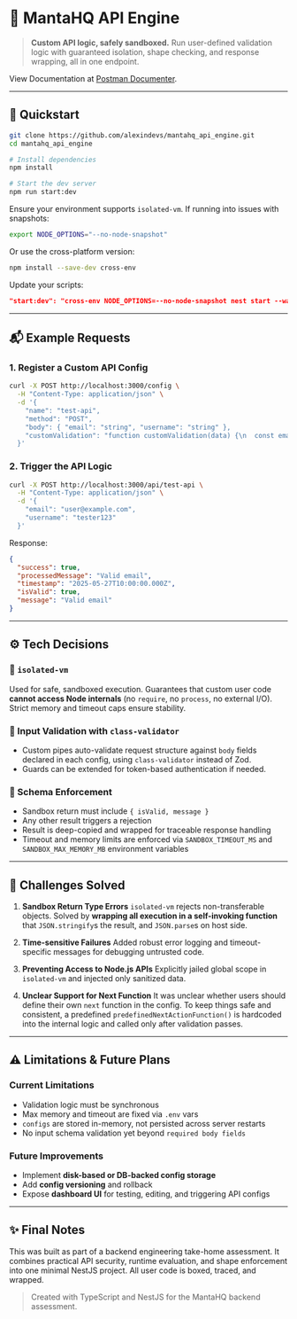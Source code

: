 # 🧠 MantaHQ API Engine

> **Custom API logic, safely sandboxed.** Run user-defined validation logic with guaranteed isolation, shape checking, and response wrapping, all in one endpoint.

View Documentation at [Postman Documenter](https://documenter.getpostman.com/view/28783766/2sB2qdh136).

---

## 🚀 Quickstart

```bash
git clone https://github.com/alexindevs/mantahq_api_engine.git
cd mantahq_api_engine

# Install dependencies
npm install

# Start the dev server
npm run start:dev
```

Ensure your environment supports `isolated-vm`. If running into issues with snapshots:

```bash
export NODE_OPTIONS="--no-node-snapshot"
```

Or use the cross-platform version:

```bash
npm install --save-dev cross-env
```

Update your scripts:

```json
"start:dev": "cross-env NODE_OPTIONS=--no-node-snapshot nest start --watch"
```

---

## 📬 Example Requests

### 1. Register a Custom API Config

```bash
curl -X POST http://localhost:3000/config \
  -H "Content-Type: application/json" \
  -d '{
    "name": "test-api",
    "method": "POST",
    "body": { "email": "string", "username": "string" },
    "customValidation": "function customValidation(data) {\n  const email = data?.body?.email;\n  if (typeof email === \"string\" && email.includes(\"@\") && email.includes(\".\")) {\n    return {\n      isValid: true,\n      message: \"Valid email\"\n    };\n  } else {\n    return {\n      isValid: false,\n      message: \"Invalid email\"\n    };\n  }\n}"
  }'
```

### 2. Trigger the API Logic

```bash
curl -X POST http://localhost:3000/api/test-api \
  -H "Content-Type: application/json" \
  -d '{
    "email": "user@example.com",
    "username": "tester123"
  }'
```

Response:

```json
{
  "success": true,
  "processedMessage": "Valid email",
  "timestamp": "2025-05-27T10:00:00.000Z",
  "isValid": true,
  "message": "Valid email"
}
```

---

## ⚙️ Tech Decisions

### 🧩 `isolated-vm`

Used for safe, sandboxed execution. Guarantees that custom user code **cannot access Node internals** (no `require`, no `process`, no external I/O). Strict memory and timeout caps ensure stability.

### 🧱 Input Validation with `class-validator`

* Custom pipes auto-validate request structure against `body` fields declared in each config, using `class-validator` instead of Zod.
* Guards can be extended for token-based authentication if needed.

### 🔐 Schema Enforcement

* Sandbox return must include `{ isValid, message }`
* Any other result triggers a rejection
* Result is deep-copied and wrapped for traceable response handling
* Timeout and memory limits are enforced via `SANDBOX_TIMEOUT_MS` and `SANDBOX_MAX_MEMORY_MB` environment variables

---

## 🧠 Challenges Solved

1. **Sandbox Return Type Errors**
   `isolated-vm` rejects non-transferable objects. Solved by **wrapping all execution in a self-invoking function** that `JSON.stringify`s the result, and `JSON.parse`s on host side.

2. **Time-sensitive Failures**
   Added robust error logging and timeout-specific messages for debugging untrusted code.

3. **Preventing Access to Node.js APIs**
   Explicitly jailed global scope in `isolated-vm` and injected only sanitized data.

4. **Unclear Support for Next Function**
   It was unclear whether users should define their own `next` function in the config. To keep things safe and consistent, a predefined `predefinedNextActionFunction()` is hardcoded into the internal logic and called only after validation passes.

---

## ⚠️ Limitations & Future Plans

### Current Limitations

* Validation logic must be synchronous
* Max memory and timeout are fixed via `.env` vars
* `configs` are stored in-memory, not persisted across server restarts
* No input schema validation yet beyond `required body fields`

### Future Improvements

* Implement **disk-based or DB-backed config storage**
* Add **config versioning** and rollback
* Expose **dashboard UI** for testing, editing, and triggering API configs

---

## ✨ Final Notes

This was built as part of a backend engineering take-home assessment. It combines practical API security, runtime evaluation, and shape enforcement into one minimal NestJS project. All user code is boxed, traced, and wrapped.

> Created with TypeScript and NestJS for the MantaHQ backend assessment.
